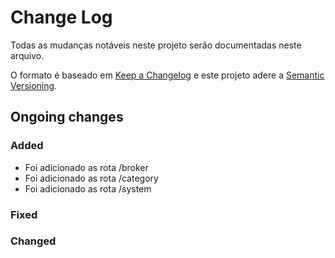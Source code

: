 # Change Log
Todas as mudanças notáveis ​​neste projeto serão documentadas neste arquivo.

O formato é baseado em [Keep a Changelog](http://keepachangelog.com/)
e este projeto adere a [Semantic Versioning](http://semver.org/).

## Ongoing changes
### Added
- Foi adicionado as rota /broker
- Foi adicionado as rota /category
- Foi adicionado as rota /system

### Fixed
### Changed
